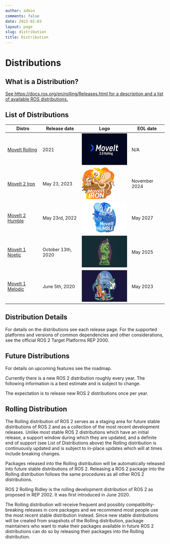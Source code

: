 ```yaml
---
author: admin
comments: false
date: 2022-02-03
layout: page
slug: distribution
title: Distribution
---
```


<div class='row'>
  <div class='col-sm-12 text-center'>
    <h1>Distributions</h1>
  </div>
  <div class="col-sm-12">
    <h2>What is a Distribution?</h2>
    <a href="https://docs.ros.org/en/rolling/Releases.html" target="_blank">See https://docs.ros.org/en/rolling/Releases.html for a description and a list of available ROS distributions.</a>
    <h2>List of Distributions</h2>
    <table class="table table-striped table--distribution">
      <thead>
        <tr>
          <th>Distro</th>
          <th>Release date</th>
          <th>Logo</th>
          <th>EOL date</th>
        </tr>
      </thead>
      <tbody>
        <tr>
          <td><a href="https://moveit.picknik.ai/main/index.html">MoveIt Rolling</a></td>
          <td>2021</td>
          <td><img src="/assets/images/distribution/moveIt-rolling.jpg" alt="MoveIt Rolling" height="100" /></td>
          <td>N/A</td>
        </tr>
        <tr>
          <td><a href="https://moveit.picknik.ai/main/index.html">MoveIt 2 Iron</a></td>
          <td>May 23, 2023</td>
          <td><img src="/assets/images/distribution/moveit-iron.png" alt="MoveIt 2 Iron" height="100" /></td>
          <td>November 2024</td>
        </tr>
        <tr>
          <td><a href="https://moveit.picknik.ai/humble/index.html">MoveIt 2 Humble</a></td>
          <td>May 23rd, 2022</td>
          <td><img src="/assets/images/distribution/humble.jpg" alt="MoveIt 2 Humble" height="100" /></td>
          <td>May 2027</td>
        </tr>
        <tr>
          <td><a href="https://moveit.github.io/moveit_tutorials/">MoveIt 1 Noetic</a></td>
          <td>October 13th, 2020</td>
          <td><img src="/assets/images/distribution/noetic.jpg" alt="MoveIt 1 Noetic" height="100" /></td>
          <td>May 2025</td>
        </tr>
        <tr>
          <td><a href="http://docs.ros.org/en/melodic/api/moveit_tutorials/html/index.html">MoveIt 1 Melodic</a></td>
          <td>June 5th, 2020</td>
          <td><img src="/assets/images/distribution/melodic.jpg" alt="MoveIt 1 Melodic" height="100" /></td>
          <td>May 2023</td>
        </tr>
      </tbody>
    </table>
    <h2>Distribution Details</h2>
    <p>For details on the distributions see each release page. For the supported platforms and versions of common dependencies and other considerations, see the official ROS 2 Target Platforms REP 2000.</p>
    <h2>Future Distributions</h2>
    <p>For details on upcoming features see the roadmap.</p>
    <p>Currently there is a new ROS 2 distribution roughly every year. The following information is a best estimate and is subject to change.</p>
    <p>The expectation is to release new ROS 2 distributions once per year.</p>
    <h2>Rolling Distribution</h2>
    <p>The Rolling distribution of ROS 2 serves as a staging area for future stable distributions of ROS 2 and as a collection of the most recent development releases. Unlike most stable ROS 2 distributions which have an initial release, a support window during which they are updated, and a definite end of support (see List of Distributions above) the Rolling distribution is continuously updated and is subject to in-place updates which will at times include breaking changes.</p>
    <p>Packages released into the Rolling distribution will be automatically released into future stable distributions of ROS 2. Releasing a ROS 2 package into the Rolling distribution follows the same procedures as all other ROS 2 distributions.</p>
    <p>ROS 2 Rolling Ridley is the rolling development distribution of ROS 2 as proposed in REP 2002. It was first introduced in June 2020.</p>
    <p>The Rolling distribution will receive frequent and possibly compatibility-breaking releases in core packages and we recommend most people use the most recent stable distribution instead. Since new stable distributions will be created from snapshots of the Rolling distribution, package maintainers who want to make their packages available in future ROS 2 distributions can do so by releasing their packages into the Rolling distribution.</p>
  </div>
</div>
